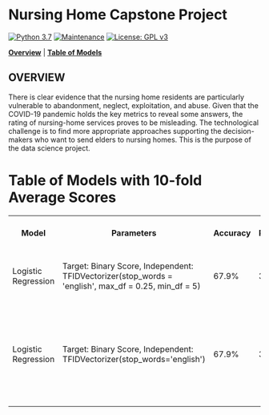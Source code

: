 # Nursing Home Capstone Project

[![Python 3.7](https://img.shields.io/badge/python-3.7-blue.svg)](https://www.python.org/downloads/release/python-380/)
[![Maintenance](https://img.shields.io/badge/Maintained%3F-yes-green.svg)](https://github.com/jonahwinninghoff/Springboard/graphs/commit-activity)
[![License: GPL v3](https://img.shields.io/badge/License-GPLv3-blue.svg)](https://www.gnu.org/licenses/gpl-3.0)

**[Overview](#overview)** | **[Table of Models](#models)**


## OVERVIEW <a id='overview'></a>

There is clear evidence that the nursing home residents are particularly vulnerable to abandonment, neglect, exploitation, and abuse. Given that the COVID-19 pandemic holds the key metrics to reveal some answers, the rating of nursing-home services proves to be misleading. The technological challenge is to find more appropriate approaches supporting the decision-makers who want to send elders to nursing homes. This is the purpose of the data science project.

# Table of Models with 10-fold Average Scores <a id='models'></a>

<table>
	<tr>
		<th>Model</th>
		<th>Parameters</th>
		<th>Accuracy</th>
		<th>Precision</th>
		<th>Mean Absolute Error</th>
		<th>Brier Score</th>
		<th>Comment</th>
 	</tr>
 	<tr>
  		<td>Logistic Regression</td>
   		<td>Target: Binary Score, Independent: TFIDVectorizer(stop_words = 'english', max_df = 0.25, min_df = 5) </td>
		<td>67.9%</td>
		<td>31.9%</td>
		<td>0.321</td>
		<td>0.321</td>
		<td>Brier Score needs to be below 0.25</td>
 	</tr>
	<tr>
		<td>Logistic Regression</td>
		<td>Target: Binary Score, Independent: TFIDVectorizer(stop_words='english')</td>
		<td>67.9%</td>
		<td>31.9%</td>
		<td>0.321</td>
		<td>0.321</td>
		<td>Given that the result is identical, the logistic regression model is not working.</td>
	</tr>
</table>
			
